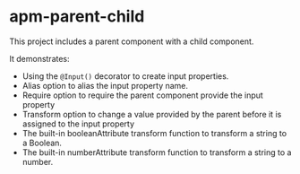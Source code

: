 # apm-parent-child

This project includes a parent component with a child component.

It demonstrates:

- Using the `@Input()` decorator to create input properties.
- Alias option to alias the input property name.
- Require option to require the parent component provide the input property
- Transform option to change a value provided by the parent before it is assigned to the input property
- The built-in booleanAttribute transform function to transform a string to a Boolean.
- The built-in numberAttribute transform function to transform a string to a number.
